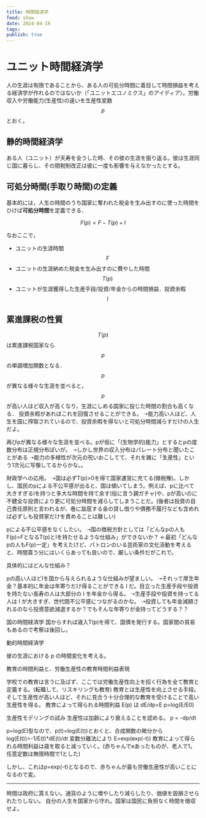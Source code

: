 ```yaml
---
title: 時間経済学
feed: show
date: 2024-04-19
tags: 
publish: true
---
```

# ユニット時間経済学
人の生涯は有限であることから、ある人の可処分時間に着目して時間損益を考える経済学が作れるのではないか（「ユニットエコノミクス」のアイディア）。労働収入や労働能力(生産性)の違いを生産性変数 $$p$$ とおく。

## 静的時間経済学
ある人（ユニット）が天寿を全うした時、その彼の生涯を振り返る。彼は生涯同じ国に暮らし、その間税制改正は彼に一度も影響を与えなかったとする。

## 可処分時間(手取り時間)の定義
基本的には，人生の時間のうち国家に奪われた税金を生み出すのに使った時間をひけば**可処分時間**を定義できる．


$$F(p)=F-T(p)+I$$

なおここで，
- ユニットの生涯時間 $$F$$
- ユニットの生涯納めた税金を生み出すのに費やした時間 $$T(p)$$
- ユニットが生涯獲得した生産手段/投資/年金からの時間損益．投資余暇$$I$$
## 累進課税の性質
$$T(p)$$は累進課税国家なら$$p$$の単調増加関数となる．
$$p$$が異なる様々な生涯を並べると，$$p$$が高い人ほど収入が高くなり，生涯にしめる国家に投じた時間の割合も高くなる．
投資余暇があればこれを回復させることができる。
➝能力高い人ほど、人生を国に搾取されているので、投資余暇を得ないと可処分時間減らすだけの人生だよ。

再びpが異なる様々な生涯を並べる。pが仮に「(生物学的)能力」とするとpの度数分布は正規分布ぽいが。
➝しかし世界の収入分布はパレート分布と聞いたことがある
➝能力の多様性が次元の呪いおこしてて、それを雑に「生産性」という1次元に写像してるからかな。。



財政学への応用。
➝国は必ずT(p)>0を得て国家運営に充てる(徴税権)。しかし、国民のpによる不公平感が出ると、国は傾いてしまう。例えば、pに比べて大きすぎるIを持つと多大な時間を持て余す(俗に言う親ガチャ)や、pが高いのに不健全な投資により更に可処分時間を減らしてしまうことだ。(後者は投資の自己責任原則と言われるが、巷に跋扈する金の貸し借りや債務不履行なども含めれば必ずしも投資家だけを責めることは難しい)

pによる不公平感をなくしたい。
➝国の徴税方針としては「どんなpの人もF(p)>FとなるT(p)とIを持たせるような仕組み」ができないか？
←最初「どんなpの人もF(p)一定」を考えたけど、パトロンのいる芸術家の文化活動を考えると、時間貰う分にはいくらあっても良いので、厳しい条件だがこれで。

具体的にはどんな仕組み？

pの高い人ほどIを国から与えられるような仕組みが望ましい。
➝それって厚生年金？基本的に年金は年寄りだけ得ることができる I だ。目立った生産手段や投資を持たない長寿の人は大部分の I を年金から得る。
➝生産手段や投資を持ってる人は I が大きすぎ、世代間不公平感につながるのかな。
➝投資しても年金減額されるのなら投資意欲減退するか？でもそんな年寄りが金持ってどうする？？





国の時間経済学
国からすれば歳入T(p)を得て、国債を発行する。国家間の貿易もあるので考察は後回し。


動的時間経済学

彼の生涯における p の時間変化を考える。

教育の時間利益と、労働生産性の教育時間利益表現

学校での教育は言うに及ばず、ここでは労働生産性向上を招く行為を全て教育と定義する。(転職して、リスキリングも教育)
教育とは生産性を向上させる手段。そして生産性が高い人ほど、それに見合う十分合理的な教育を受けることで高い生産性を得る。
教育によって得られる時間利益 E(p) は
dE/dp=E
p=log(E/E0)

生産性モデリングの試み
生産性は加齢により衰えることを認める。
p = -dp/dt

p=log(E)型なので、p(t)=log(E(t))とおくと、合成関数の微分から
log(E(t))=-1/E(t)\*dE(t)/dt
変数分離法により
E=exp(exp(-t))
教育によって得られる時間利益は歳を取ると減っていく。(赤ちゃんでeあったものが、老人で1。任意定数は無限時間で1とした)

しかし、これはp=exp(-t)となるので、赤ちゃんが最も労働生産性が高いことになるので変。



----

時間は政府に貰えない。通貨のように増やしたり減らしたり、価値を毀損させられたりしない。
自分の人生を国家から守れ。国家は国民に負担なく時間を徴収せよ。